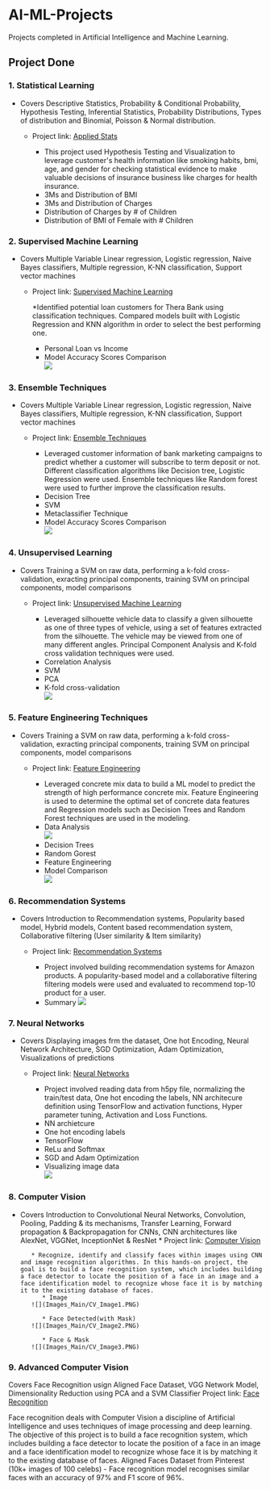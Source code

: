 # AI-ML-Projects
Projects completed in Artificial Intelligence and Machine Learning.
## Project Done
### 1. Statistical Learning
* Covers Descriptive Statistics, Probability & Conditional Probability, Hypothesis Testing, Inferential Statistics, Probability Distributions, Types of distribution and Binomial, Poisson & Normal distribution.
    * Project link: [Applied Stats](https://github.com/vvenkatac/AI-ML-Projects/tree/main/01_Applied_Stats)  

      * This project used Hypothesis Testing and Visualization to leverage customer's health information like smoking habits, bmi, age, and gender for checking statistical     evidence to make valuable decisions of insurance business like charges for health insurance.
      * 3Ms and Distribution of BMI
      * 3Ms and Distribution of Charges
      * Distribution of Charges by # of Children
      * Distribution of BMI of Female with # Children
      
### 2. Supervised Machine Learning
* Covers Multiple Variable Linear regression, Logistic regression, Naive Bayes classifiers, Multiple regression, K-NN classification, Support vector machines
    * Project link: [Supervised Machine Learning](https://github.com/vvenkatac/AI-ML-Projects/tree/main/02_Supervised%20Machine%20Learning)
    
         *Identified potential loan customers for Thera Bank using classification techniques. Compared models built with Logistic Regression and KNN algorithm in order to select   the best performing one.
         * Personal Loan vs Income
         * Model Accuracy Scores Comparison <br>
         ![](Images_Main/SL_Image.png)
         
### 3. Ensemble Techniques
* Covers Multiple Variable Linear regression, Logistic regression, Naive Bayes classifiers, Multiple regression, K-NN classification, Support vector machines
    * Project link: [Ensemble Techniques](https://github.com/vvenkatac/AI-ML-Projects/tree/main/03_Ensemble_Techniques)
    
         * Leveraged customer information of bank marketing campaigns to predict whether a customer will subscribe to term deposit or not. Different classification algorithms like Decision tree, Logistic Regression were used. Ensemble techniques like Random forest were used to further improve the classification results.
         * Decision Tree 
         * SVM 
         * Metaclassifier Technique 
         * Model Accuracy Scores Comparison <br>
         ![](Images_Main/Ensemble_Image.PNG)
### 4. Unsupervised Learning
* Covers Training a SVM on raw data, performing a k-fold cross-validation, exracting principal components, training SVM on principal components, model comparisons 
    * Project link: [Unsupervised Machine Learning](https://github.com/vvenkatac/AI-ML-Projects/tree/main/04_Unsupervised_Learning)
         
         * Leveraged silhouette vehicle data to  classify a given silhouette as one of three types of vehicle, using a set of features extracted from the silhouette. The vehicle may be viewed from one of many different angles. Principal Component Analysis and K-fold cross validation techniques were used.
         * Correlation Analysis
         * SVM 
         * PCA 
         * K-fold cross-validation <br>
         ![](Images_Main/USL_Image.PNG)
 ### 5. Feature Engineering Techniques
* Covers Training a SVM on raw data, performing a k-fold cross-validation, exracting principal components, training SVM on principal components, model comparisons 
    * Project link: [Feature Engineering](https://github.com/vvenkatac/AI-ML-Projects/tree/main/05_Featurization%2C%20Model%20Selection%20%26%20Tuning)
         
         * Leveraged concrete mix data to build a ML model to predict the strength of high performance concrete mix. Feature Engineering is used to determine the optimal set of concrete data features and Regression models such as Decision Trees and Random Forest techniques are used in the  modeling. 
         * Data Analysis <br>
         ![](Images_Main/fmst_Image1.PNG) <br>
         * Decision Trees
         * Random Gorest
         * Feature Engineering 
         * Model Comparison <br>
         ![](Images_Main/fmst_Image2.PNG) 
 
### 6. Recommendation Systems
* Covers Introduction to Recommendation systems, Popularity based model, Hybrid models, Content based recommendation system, Collaborative filtering (User similarity & Item similarity)
     * Project link: [Recommendation Systems](https://github.com/vvenkatac/AI-ML-Projects/tree/main/06_Recommendation_Systems)
      
         * Project involved building recommendation systems for Amazon products. A popularity-based model and a collaborative filtering filtering models were used and evaluated to recommend top-10 product for a user.
         * Summary 
         ![](Images_Main/Recommend_Image.PNG)       
         
### 7. Neural Networks
* Covers Displaying images frm the dataset, One hot Encoding, Neural Network Architecture, SGD Optimization, Adam Optimization, Visualizations of predictions  
     * Project link: [Neural Networks](https://github.com/vvenkatac/AI-ML-Projects/tree/main/07_Neural%20Networks)
      
         * Project involved reading data from h5py file, normalizing the train/test data, One hot encoding the labels, NN architecure definition using TensorFlow and activation functions, Hyper parameter tuning, Activation and Loss Functions.
         * NN archietcure
         * One hot encoding labels
         * TensorFlow
         * ReLu and Softmax
         * SGD and Adam Optimization
         * Visualizing image data <br>
         ![](Images_Main/NN_Image.PNG)       

### 8. Computer Vision 
* Covers Introduction to Convolutional Neural Networks, Convolution, Pooling, Padding & its mechanisms, Transfer Learning, Forward propagation & Backpropagation for CNNs, CNN architectures like AlexNet, VGGNet, InceptionNet & ResNet
      * Project link: [Computer Vision](https://github.com/vvenkatac/AI-ML-Projects/tree/main/08_Computer%20Vision)
      
         * Recognize, identify and classify faces within images using CNN and image recognition algorithms. In this hands-on project, the goal is to build a face recognition system, which includes building a face detector to locate the position of a face in an image and a face identification model to recognize whose face it is by matching it to the existing database of faces.
            * Image  
         ![](Images_Main/CV_Image1.PNG)   

            * Face Detected(with Mask)   
         ![](Images_Main/CV_Image2.PNG)   

            * Face & Mask 
         ![](Images_Main/CV_Image3.PNG)   

### 9. Advanced Computer Vision 
Covers Face Recognition usign Aligned Face Dataset, VGG Network Model, Dimensionality Reduction using PCA and a SVM Classifier
Project link: [Face Recognition](https://github.com/vvenkatac/AI-ML-Projects/tree/main/09_Advanced%20Computer%20Vision)

  Face recognition deals with Computer Vision a discipline of Artificial Intelligence and uses techniques of image processing and deep learning. The objective of this project is to build a face recognition system, which includes building a face detector to locate the position of a face in an image and a face identification model to recognize whose face it is by matching it to the existing database of faces.
Aligned Faces Dataset from Pinterest (10k+ images of 100 celebs) - Face recognition model recognises similar faces with an accuracy of 97% and F1 score of 96%.
